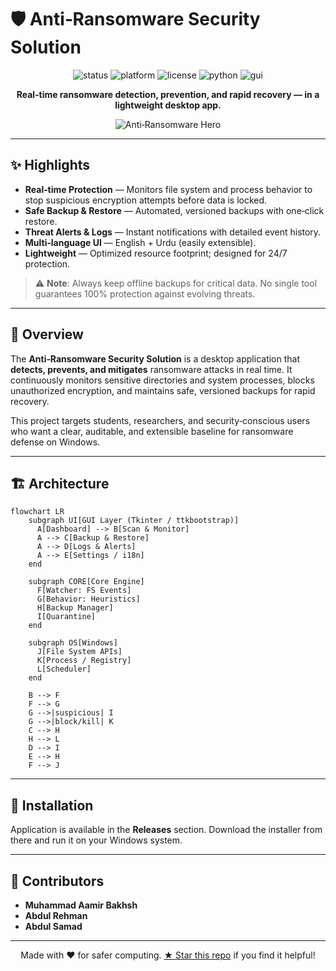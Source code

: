 # 🛡️ Anti‑Ransomware Security Solution

<p align="center">
  <img src="https://img.shields.io/badge/Status-Active-success" alt="status" />
  <img src="https://img.shields.io/badge/Platform-Windows-blue" alt="platform" />
  <img src="https://img.shields.io/badge/License-MIT-lightgrey" alt="license" />
  <img src="https://img.shields.io/badge/Language-Python%203.x-3776AB" alt="python" />
  <img src="https://img.shields.io/badge/GUI-ttkbootstrap%20%2F%20Tkinter-7952B3" alt="gui" />
</p>

<p align="center">
  <strong>Real‑time ransomware detection, prevention, and rapid recovery — in a lightweight desktop app.</strong>
</p>

<p align="center">
  <picture>
    <source media="(prefers-color-scheme: dark)" srcset="https://raw.githubusercontent.com/your-org/your-repo/main/.github/hero-dark.png">
    <img alt="Anti‑Ransomware Hero" src="https://raw.githubusercontent.com/your-org/your-repo/main/.github/hero-light.png" />
  </picture>
</p>

---

## ✨ Highlights

* **Real‑time Protection** — Monitors file system and process behavior to stop suspicious encryption attempts before data is locked.
* **Safe Backup & Restore** — Automated, versioned backups with one‑click restore.
* **Threat Alerts & Logs** — Instant notifications with detailed event history.
* **Multi‑language UI** — English + Urdu (easily extensible).
* **Lightweight** — Optimized resource footprint; designed for 24/7 protection.

> ⚠️ **Note**: Always keep offline backups for critical data. No single tool guarantees 100% protection against evolving threats.

---

## 🔎 Overview

The **Anti‑Ransomware Security Solution** is a desktop application that **detects, prevents, and mitigates** ransomware attacks in real time. It continuously monitors sensitive directories and system processes, blocks unauthorized encryption, and maintains safe, versioned backups for rapid recovery.

This project targets students, researchers, and security‑conscious users who want a clear, auditable, and extensible baseline for ransomware defense on Windows.

---

## 🏗️ Architecture

```mermaid
flowchart LR
    subgraph UI[GUI Layer (Tkinter / ttkbootstrap)]
      A[Dashboard] --> B[Scan & Monitor]
      A --> C[Backup & Restore]
      A --> D[Logs & Alerts]
      A --> E[Settings / i18n]
    end

    subgraph CORE[Core Engine]
      F[Watcher: FS Events]
      G[Behavior: Heuristics]
      H[Backup Manager]
      I[Quarantine]
    end

    subgraph OS[Windows]
      J[File System APIs]
      K[Process / Registry]
      L[Scheduler]
    end

    B --> F
    F --> G
    G -->|suspicious| I
    G -->|block/kill| K
    C --> H
    H --> L
    D --> I
    E --> H
    F --> J
```

---

## 🔧 Installation

Application is available in the **Releases** section. Download the installer from there and run it on your Windows system.

---

## 🤝 Contributors

* **Muhammad Aamir Bakhsh**
* **Abdul Rehman**
* **Abdul Samad**

---

<p align="center">
  Made with ❤️ for safer computing.  
  <a href="#">★ Star this repo</a> if you find it helpful!
</p>
